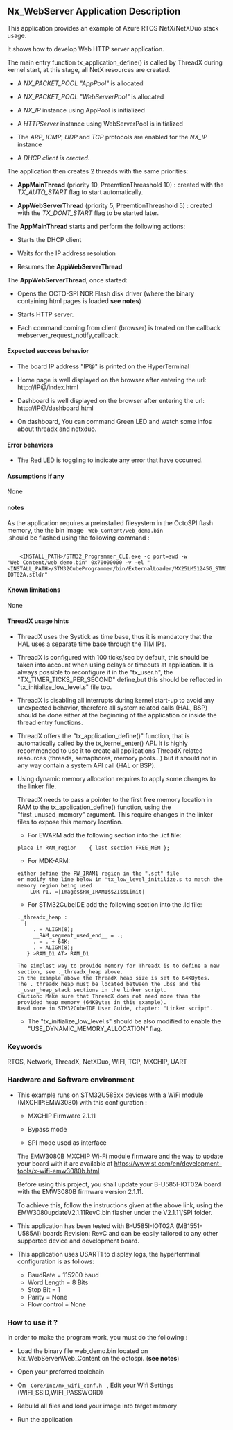 ## <b>Nx_WebServer Application Description</b>

This application provides an example of Azure RTOS NetX/NetXDuo stack usage.

It shows how to develop Web HTTP server application.

The main entry function tx_application_define() is called by ThreadX during kernel start, at this stage, all NetX resources are created.

 + A <i>NX_PACKET_POOL "AppPool" </i>is allocated

 + A <i>NX_PACKET_POOL "WebServerPool" </i>is allocated

 + A <i>NX_IP</i> instance using AppPool is initialized

 + A <i>HTTPServer</i> instance using WebServerPool is initialized

 + The <i>ARP</i>, <i>ICMP</i>, <i>UDP</i> and <i>TCP</i> protocols are enabled for the <i>NX_IP</i> instance

 + A <i>DHCP client is created.</i>

The application then creates 2 threads with the same priorities:

 + **AppMainThread** (priority 10, PreemtionThreashold 10) : created with the <i>TX_AUTO_START</i> flag to start automatically.

 + **AppWebServerThread** (priority 5, PreemtionThreashold 5) : created with the <i>TX_DONT_START</i> flag to be started later.

The **AppMainThread** starts and perform the following actions:

  + Starts the DHCP client

  + Waits for the IP address resolution

  + Resumes the **AppWebServerThread**

The **AppWebServerThread**, once started:

  + Opens the OCTO-SPI NOR Flash disk driver (where the binary containing html pages is loaded **see notes**)

  + Starts HTTP server.

  + Each command coming from client (browser) is treated on the callback webserver_request_notify_callback.


####  <b>Expected success behavior</b>

 + The board IP address "IP@" is printed on the HyperTerminal

 + Home page is well displayed on the browser after entering the url: http://IP@/index.html

 + Dashboard is well displayed on the browser after entering the url: http://IP@/dashboard.html

 + On dashboard, You can command Green LED and watch some infos about threadx and netxduo.

#### <b>Error behaviors</b>

+ The Red LED is toggling to indicate any error that have occurred.


#### <b>Assumptions if any</b>

None

#### <b>notes</b>

  As the application requires a preinstalled filesystem in the OctoSPI flash memory, the the bin image <code> Web_Content/web_demo.bin </code>,should be flashed using the following command :
````

    <INSTALL_PATH>/STM32_Programmer_CLI.exe -c port=swd -w "Web_Content/web_demo.bin" 0x70000000 -v -el "<INSTALL_PATH>/STM32CubeProgrammer/bin/ExternalLoader/MX25LM51245G_STM32U585I-IOT02A.stldr"

````


#### <b>Known limitations</b>

None

#### <b>ThreadX usage hints</b>

 - ThreadX uses the Systick as time base, thus it is mandatory that the HAL uses a separate time base through the TIM IPs.

 - ThreadX is configured with 100 ticks/sec by default, this should be taken into account when using delays or timeouts at application. It is always possible to reconfigure it in the "tx_user.h", the "TX_TIMER_TICKS_PER_SECOND" define,but this should be reflected in "tx_initialize_low_level.s" file too.

 - ThreadX is disabling all interrupts during kernel start-up to avoid any unexpected behavior, therefore all system related calls (HAL, BSP) should be done either at the beginning of the application or inside the thread entry functions.

 - ThreadX offers the "tx_application_define()" function, that is automatically called by the tx_kernel_enter() API.
   It is highly recommended to use it to create all applications ThreadX related resources (threads, semaphores, memory pools...)  but it should not in any way contain a system API call (HAL or BSP).
 
 - Using dynamic memory allocation requires to apply some changes to the linker file.

   ThreadX needs to pass a pointer to the first free memory location in RAM to the tx_application_define() function,
   using the "first_unused_memory" argument.
   This require changes in the linker files to expose this memory location.
   
    + For EWARM add the following section into the .icf file:
     ```
	 place in RAM_region    { last section FREE_MEM };
	 ```
    + For MDK-ARM:
	```
    either define the RW_IRAM1 region in the ".sct" file
    or modify the line below in "tx_low_level_initilize.s to match the memory region being used
        LDR r1, =|Image$$RW_IRAM1$$ZI$$Limit|
	```
    + For STM32CubeIDE add the following section into the .ld file:
	``` 
    ._threadx_heap :
      {
         . = ALIGN(8);
         __RAM_segment_used_end__ = .;
         . = . + 64K;
         . = ALIGN(8);
       } >RAM_D1 AT> RAM_D1
	``` 
	
       The simplest way to provide memory for ThreadX is to define a new section, see ._threadx_heap above.
       In the example above the ThreadX heap size is set to 64KBytes.
       The ._threadx_heap must be located between the .bss and the ._user_heap_stack sections in the linker script.	 
       Caution: Make sure that ThreadX does not need more than the provided heap memory (64KBytes in this example).	 
       Read more in STM32CubeIDE User Guide, chapter: "Linker script".
	  
    + The "tx_initialize_low_level.s" should be also modified to enable the "USE_DYNAMIC_MEMORY_ALLOCATION" flag.
         
### <b>Keywords</b>

RTOS, Network, ThreadX, NetXDuo, WIFI, TCP, MXCHIP, UART


### <b>Hardware and Software environment</b>

  - This example runs on STM32U585xx devices with a WiFi module (MXCHIP:EMW3080) with this configuration :

    + MXCHIP Firmware 2.1.11

    + Bypass mode 

    + SPI mode used as interface

    The EMW3080B MXCHIP Wi-Fi module firmware and the way to update your board with it are available at <https://www.st.com/en/development-tools/x-wifi-emw3080b.html>

    Before using this project, you shall update your B-U585I-IOT02A board with the EMW3080B firmware version 2.1.11.

    To achieve this, follow the instructions given at the above link, using the EMW3080updateV2.1.11RevC.bin flasher under the V2.1.11/SPI folder.

  - This application has been tested with B-U585I-IOT02A (MB1551-U585AI) boards Revision: RevC and can be easily tailored to any other supported device and development board.

  - This application uses USART1 to display logs, the hyperterminal configuration is as follows:
      - BaudRate = 115200 baud
      - Word Length = 8 Bits
      - Stop Bit = 1
      - Parity = None
      - Flow control = None

###  <b>How to use it ?</b>

In order to make the program work, you must do the following :

 - Load the binary file web_demo.bin located on Nx_WebServer\Web_Content on the octospi. (**see notes**)

 - Open your preferred toolchain

 - On <code> Core/Inc/mx_wifi_conf.h </code> , Edit your Wifi Settings (WIFI_SSID,WIFI_PASSWORD)  

 - Rebuild all files and load your image into target memory

 - Run the application
